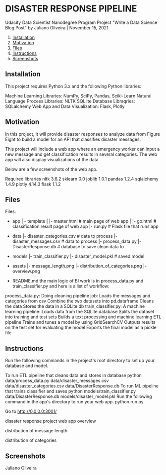 DISASTER RESPONSE PIPELINE
==========================

Udacity Data Scientist Nanodegree Program
Project "Write a Data Science Blog Post"
by Juliano Oliveira | November 15, 2021

1. [Installation](#installation)
2. [Motivation](#motivation)
3. [Files](#files)
4. [Instructions](#instructions)
5. [Screenshots](#screenshots)

## Installation <a name="installation"></a>
This project requires Python 3.x and the following Python libraries:

Machine Learning Libraries: NumPy, SciPy, Pandas, Sciki-Learn
Natural Language Process Libraries: NLTK
SQLlite Database Libraqries: SQLalchemy
Web App and Data Visualization: Flask, Plotly

## Motivation <a name="motivation"></a>
In this project, It will provide disaster responses to analyze data from Figure Eight to build a model for an API that classifies disaster messages.

This project will include a web app where an emergency worker can input a new message and get classification results in several categories. The web app will also display visualizations of the data.

Below are a few screenshots of the web app.

Required libraries
nltk 3.6.2
sklearn 0.0
joblib 1.0.1
pandas 1.2.4
sqlalchemy 1.4.9
plotly 4.14.3
flask 1.1.2

## Files <a name="files"></a>
Files:
- app
| - template
| |- master.html  # main page of web app
| |- go.html  # classification result page of web app
|- run.py  # Flask file that runs app

- data
|- disaster_categories.csv  # data to process
|- disaster_messages.csv  # data to process
|- process_data.py 
|- DisasterResponse.db   # database to save clean data to

- models
|- train_classifier.py
|- disaster_model.pkl  # saved model

- assets
|- message_length.png
|- distribution_of_categories.png
|- overview.png

- README.md
the main logic of BI work is in process_data.py and train_classifier.py and here is a list of workflow:

process_data.py: Doing cleaning pipeline job:
Loads the messages and categories from csv
Combine the two datasets into pd.dataframe
Cleans the data
Stores the data in a SQLite db
train_classifier.py: A machine learning pipeline:
Loads data from the SQLite database
Splits the dataset into training and test sets
Builds a text processing and machine learning ETL pipeline
Trains and tunes a model by using GridSearchCV
Outputs results on the test set for evaluating the model
Exports the final model as a pickle file

## Instructions <a name="Instrucions"></a>
Run the following commands in the project's root directory to set up your database and model.

To run ETL pipeline that cleans data and stores in database python data/process_data.py data/disaster_messages.csv data/disaster_categories.csv data/DisasterResponse.db
To run ML pipeline that trains classifier and saves python models/train_classifier.py data/DisasterResponse.db models/disaster_model.pkl
Run the following command in the app's directory to run your web app. python run.py

Go to http://0.0.0.0:3001/

disaster response project web app overview

distribution of message length

distribution of categories

## Screenshots<a name="screenshots"></a>


Juliano Oliveira
